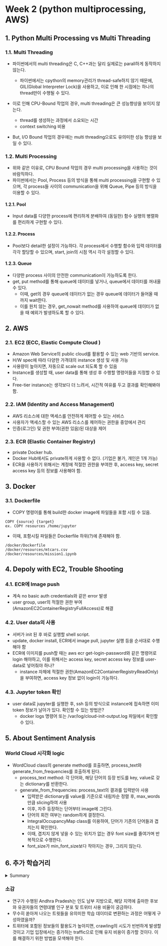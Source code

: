 # Week 2 (python multiprocessing, AWS)

## 1. Python Multi Processing vs Multi Threading
### 1.1. Multi Threading
- 파이썬에서의 multi threading은 C, C++과는 달리 실제로는 parall하게 동작하지 않는다. 
    - 파이썬에서는 cpython의 memory관리가 thread-safe하지 않기 때문에, GIL(Global Interpreter Lock)을 사용하고, 이로 인해 한 시점에는 하나의 thread만이 수행될 수 있다. 

- 이로 인해 CPU-Bound 작업의 경우, multi threading은 큰 성능향상을 보이지 않는다.   
    - thread를 생성하는 과정에서 소요되는 시간 
    - context switching 비용

- But, I/O Bound 작업의 경우에는 multi threading으로도 유의미한 성능 향상을 보일 수 있다.

### 1.2. Multi Processing
- 위와 같은 이유로, CPU Bound 작업의 경우 multi processing을 사용하는 것이 바람직하다.
- 파이썬에서는 Pool, Process 등의 방식을 통해 multi processing을 구현할 수 있으며, 각 process들 사이의 communication을 위해 Queue, Pipe 등의 방식을 이용할 수 있다.

#### 1.2.1. Pool
- Input data를 다양한 process에 편리하게 분배하여 (동일한) 함수 실행의 병렬화를 편리하게 구현할 수 있다. 

#### 1.2.2. Process
- Pool보다 detail한 설정이 가능하다. 각 process에서 수행할 함수와 입력 데이터를 각각 할당할 수 있으며, start, join의 시점 역시 각각 설정할 수 있다.

#### 1.2.3. Queue
- 다양한 process 사이의 안전한 communication이 가능하도록 한다. 
- get, put method를 통해 queue에 데이터를 넣거나, queue에서 데이터를 꺼내올 수 있다.
    - 이때, get의 경우 queue에 데이터가 없는 경우 queue에 데이터가 들어올 때 까지 wait한다.
    - 이를 원치 않는 경우, get_nowait method를 사용하여 queue에 데이터가 없을 때 예외가 발생하도록 할 수 있다.

## 2. AWS
### 2.1. EC2 (ECC, Elastic Compute Cloud )
- Amazon Web Service의 public cloud를 활용할 수 있는 web 기반의 service.
- H/W spec에 따라 다양한 가격대의 instance 생성 및 사용 가능
- 사용량이 높아지면, 자동으로 scale out 되도록 할 수 있음
- Instance를 생성할 때, user data를 통해 생성 후 수행할 명령어들을 지정할 수 있다.
- Free-tier instance는 생각보다 더 느려서, 시간적 여유를 두고 결과를 확인해봐야 함.

### 2.2. IAM (Identity and Access Management)
- AWS 리소스에 대한 액세스를 안전하게 제어할 수 있는 서비스 
- 사용자가 액세스할 수 있는 AWS 리소스를 제어하는 권한을 중앙에서 관리
- 인증(로그인) 및 권한 부여(권한 있음)된 대상을 제어

### 2.3. ECR (Elastic Container Registry)
- private Docker hub. 
- Docker Hub에서도 private하게 사용할 수 없다. (기업은 불가, 개인은 1개 가능)
- ECR을 사용하기 위해서는 계정에 적절한 권한을 부여한 후, access key, secret access key 등의 정보를 사용해야 함.

## 3. Docker
### 3.1. Dockerfile
- COPY 명령어를 통해 build한 docker image에 파일들을 포함 시킬 수 있음.
```
COPY {source} {target}
ex. COPY resources /home/jupyter

```
- 이때, 포함시킬 파일들은 Dockerfile 하위(?)에 존재해야 함.
```
/docker/Dockerfile
/docker/resources/mtcars.csv
/docker/resources/mission1.ipynb
```

## 4. Depoly with EC2, Trouble Shooting
### 4.1. ECR에 Image push
- 계속 no basic auth credentials와 같은 error 발생
- user group, user의 적절한 권한 부여(AmazonEC2ContainerRegistryFullAccess)로 해결 

### 4.2. User data의 사용
- 서버가 init 된 후 바로 실행할 shell script.
- update, docker install, ECR에서 image pull, jupyter 실행 등을 순서대로 수행해야 함
- ECR에 이미지를 push할 때는 aws ecr get-login-password와 같은 명령어로 login 해야하고, 이를 위해서는 access key, secret access key 정보를 user-data로 넣어줘야 하나?
    - instance 자체에 적절한 권한(AmazonEC2ContainerRegistryReadOnly)을 부여하면, access key 정보 없이 login이 가능하다. 

### 4.3. Jupyter token 확인
- user data로 jupyter를 실행한 후, ssh 등의 방식으로 instance에 접속하면 이미 token 정보가 날아가 있다. 확인할 수 있는 방법은?
    - docker logs 명령어 또는 /var/log/cloud-init-output.log 파일에서 확인할 수 있다. 

## 5. About Sentiment Analysis
### World Cloud 시각화 logic
- WordCloud class의 generate method를 호출하면, process_text와 generate_from_frequencies를 호출하게 된다.
    - process_text method: 각 단어와, 해당 단어의 등장 빈도를 key, value로 갖는 dictionary를 반환한다.
    - generate_from_frequencies: process_text의 결과를 입력받아 사용 
        - 입력받은 dictionary를 value를 기준으로 내림차순 정렬 후, max_words만큼 slicing하여 사용
        - 이후, 자주 등장하는 단어부터 image에 그린다. 
        - 단어의 회전 여부는 random하게 결정한다.
        - IntegralOccupancyMap class를 이용하여, 단어가 기존의 단어들과 겹치는지 확인한다.
        - 이때, 겹치지 않게 넣을 수 있는 위치가 없는 경우 font size를 줄여가며 반복적으로 수행한다.
        - font_size가 min_font_size보다 작아지는 경우, 그리지 않는다.
        
## 6. 추가 학습거리
<details><summary>Summary</summary> 

Introduction   

In the present scenario, social media network plays a significant role in sharing information between individuals. This incorporates information about news and events that are presently occurring in the real world. Anticipating election results is presently turning in to a fascinating research topic through social media. In this article, we proposed a strategy to anticipate election results by consolidating sub-event discovery and sentimental analysis in micro blogs to break down as well as imagine political inclinations un covered by those social media users

Methodology

This approach discovers and investigates sentimental data from micro-blogs to anticipate the popularity of contestants. In general, many organizations and media houses conduct prepoll review and expert’s perspectives to anticipate the result of the election, but for our model, we use twitter data to predict the result of an election by gathering twitter information and evaluate it to anticipate the result of the election by analyzing the sentiment of twitter information about the contestants.

Results

The number of seats won by the first, second and the third party in AP Assembly Election 2019 has been deter-mined by utilizing PSS’s of these parties by means of equation(2),(3), and(4), respectively. In Table 2 actual results of the election and our model prediction results are shown and these outcomes are very close to actual results. We utilized SVM with 15-fold cross-validation, for sentiment polarity classification utilizing our training set, which gives us the precision of 94.2%. There are 7500 tuples in our training data set, with 3750 positive tweets and 3750 negative tweets.

Conclusions

Our outcomes state that the proposed model can precisely forecast the election results with accuracy (94.2 %) over the given baselines. The experimental outcomes are very closer to actual election results and contrasted with conventional strategies utilized by various survey agencies for exit polls and approval of results demonstrated that social media data can foresee with better exactness.

Discussion

In the future we might want to expand this work into different areas and nations of the reality where Twitter is picking up prevalence as a political battling tool and where politicians and individuals are turning towards micro-blogs for political communicates and data. We would likewise expand this research into various fields other than general elections and from politicians to state organizations.
</details>

### 소감
 - 연구가 수행된 Andhra Pradesh는 인도 남부 지방으로, 해당 지역에 출마한 후보와 유권자들의 연령대별 인구 분포 및 트위터 사용 비율이 궁금하다. 
- 무수히 쏟아져 나오는 트윗들을 유의미한 학습 데이터로 변환하는 과정은 어떻게 구성하였을까?
- 트위터에 포함된 정보들의 활용도가 높아지면, crawling의 시도가 빈번하게 발생할 것이고 기업 입장에서는 증가하는 traffic으로 인해 유지 비용이 증가할 것이다. 이를 해결하기 위한 방법을 모색해야 한다.
